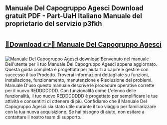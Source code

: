 ## Manuale Del Capogruppo Agesci Download gratuit PDF - Part-UaH Italiano Manuale del proprietario del servizio p3fkh

# <h2><a href="http://dfc18q.blite.top/?on=Manuale+Del+Capogruppo+Agesci">🔗Download 👉🔴 Manuale Del Capogruppo Agesci</a></h2>

[![Manuale Del Capogruppo Agesci download](https://i.imgur.com/lujVjoI.png)](http://dfc18q.blite.top/?on=Manuale+Del+Capogruppo+Agesci)
Benvenuto nel manuale Dell'utente per il tuo Manuale Del Capogruppo Agesci appena aggiornato. Questa guida completa è progettata per aiutarti a capire e gestire con successo il tuo Prodotto. Troverai informazioni dettagliate su funzioni, installazione, funzionamento, manutenzione e Risoluzione dei problemi. Manuale D'uso questo manuale descrive le procedure operative corrette per il nuovo REDDDDDDD. Con funzionalità come L'elenco delle funzionalità, il tuo nuovo REDDDDDDD è progettato per semplificare le tue attività e consentirti di ottenere di più. Confidiamo che il Manuale Del Capogruppo Agesci sia stato utile durante il tuo viaggio per familiarizzare con la tua nuova acquisizione. Se hai bisogno di aiuto, non esitare a contattare il nostro team di supporto.
